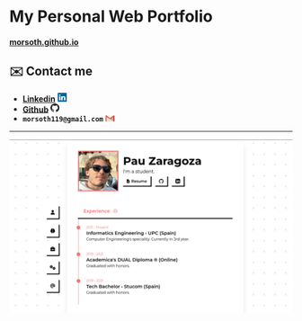 # My Personal Web Portfolio

#### [morsoth.github.io](https://morsoth.github.io)

## ✉️ Contact me

* [**Linkedin**](https://www.google.com) <img src="public/icons/linkedin.svg" alt="linkedin-icon" width="16">
* [**Github**](https://www.google.com) <img src="public/icons/github.svg" alt="github-icon" width="16">
* **`morsoth119@gmail.com`** <img src="public/icons/gmail.svg" alt="gmail-icon" width="16">

---

![web-portfolio](public/imgs/web-portfolio.png)